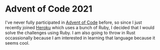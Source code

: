 # Advent of Code 2021

I've never fully participated in [Advent of Code](https://adventofcode.com/) before, so since I just recently joined [Heroku](http://heroku.com/) which uses a bunch of Ruby, I decided that I would solve the challenges using Ruby. I am also going to throw in Rust occassionally because I am interested in learning that language because it seems cool.
